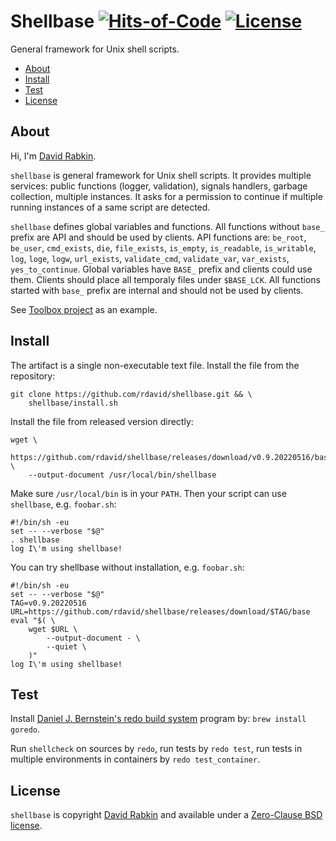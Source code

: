 # Shellbase [![Hits-of-Code](https://hitsofcode.com/github/rdavid/shellbase?branch=master)](https://hitsofcode.com/view/github/rdavid/shellbase?branch=master) [![License](https://img.shields.io/badge/license-0BSD-green)](https://github.com/rdavid/shellbase/blob/master/LICENSE)
General framework for Unix shell scripts.

* [About](#about)
* [Install](#install)
* [Test](#test)
* [License](#license)

## About
Hi, I'm [David Rabkin](http://cv.rabkin.co.il).

`shellbase` is general framework for Unix shell scripts. It provides multiple
services: public functions (logger, validation), signals handlers, garbage
collection, multiple instances. It asks for a permission to continue if
multiple running instances of a same script are detected.

`shellbase` defines global variables and functions. All functions without
`base_` prefix are API and should be used by clients. API functions are:
`be_root`, `be_user`, `cmd_exists`, `die`, `file_exists`, `is_empty`,
`is_readable`, `is_writable`, `log`, `loge`, `logw`, `url_exists`,
`validate_cmd`, `validate_var`, `var_exists`, `yes_to_continue`. Global
variables have `BASE_` prefix and clients could use them. Clients should place
all temporaly files under `$BASE_LCK`. All functions started with `base_`
prefix are internal and should not be used by clients.

See [Toolbox project](https://github.com/rdavid/toolbox) as an example.

## Install
The artifact is a single non-executable text file. Install the file from the
repository:

    git clone https://github.com/rdavid/shellbase.git && \
    	shellbase/install.sh

Install the file from released version directly:

    wget \
    	https://github.com/rdavid/shellbase/releases/download/v0.9.20220516/base \
    	--output-document /usr/local/bin/shellbase

Make sure `/usr/local/bin` is in your `PATH`. Then your script can use
`shellbase`, e.g. `foobar.sh`:

    #!/bin/sh -eu
    set -- --verbose "$@"
    . shellbase
    log I\'m using shellbase!

You can try shellbase without installation, e.g. `foobar.sh`:

    #!/bin/sh -eu
    set -- --verbose "$@"
    TAG=v0.9.20220516
    URL=https://github.com/rdavid/shellbase/releases/download/$TAG/base
    eval "$( \
    	wget $URL \
    		--output-document - \
    		--quiet \
    	)"
    log I\'m using shellbase!

## Test
Install [Daniel J. Bernstein's redo build system](http://cr.yp.to/redo.html)
program by: `brew install goredo`.

Run `shellcheck` on sources by `redo`, run tests by `redo test`, run tests in
multiple environments in containers by `redo test_container`.

## License
`shellbase` is copyright [David Rabkin](http://cv.rabkin.co.il) and available
under a [Zero-Clause BSD license](https://github.com/rdavid/shellbase/blob/master/LICENSE).
